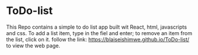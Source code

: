 # ToDo-list
This Repo contains a simple to do list app built wit React, html, javascripts and css.
To add a list item, type in the fiel and enter; to remove an item from the list, click on it.
follow the link: https://blaiseishimwe.github.io/ToDo-list/ to view the web page.
